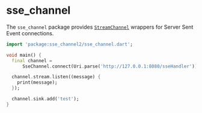 # sse_channel

The `sse_channel` package provides [`StreamChannel`][stream_channel]
wrappers for Server Sent Event connections.

[stream_channel]: https://pub.dev/packages/stream_channel

```dart
import 'package:sse_channel2/sse_channel.dart';

void main() {
  final channel =
      SseChannel.connect(Uri.parse('http://127.0.0.1:8080/sseHandler'));

  channel.stream.listen((message) {
    print(message);
  });

  channel.sink.add('test');
}
```
